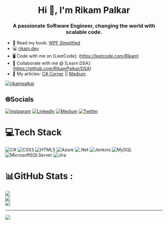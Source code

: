 
<h1 align="center">Hi 👋, I'm Rikam Palkar</h1>
<h3 align="center">A passionate Software Engineer, changing the world with scalable code.</h3>

- 📓 Read my book: [WPF Simplified](https://www.c-sharpcorner.com/ebooks/wpf-simplified-build-windows-apps-using-csharp-and-xaml) 
- 💻 [rikam.dev](https://rikampalkar.github.io) 
- :desktop_computer: Code with me on [LeetCode]: (https://leetcode.com/Rikam)
- :pushpin:	Collaborate with me @ [Learn DSA]: (https://github.com/RikamPalkar/DSA)
- :receipt:	My articles: [C# Corner](https://www.c-sharpcorner.com/members/rikam-palkar/articles) || [Medium](https://medium.com/@RikamPalkar)

<p align="left"> <a href="https://github.com/ryo-ma/github-profile-trophy"><img src="https://github-profile-trophy.vercel.app/?username=rikampalkar" alt="rikampalkar" /></a> </p>


## 🌐Socials
[![Instagram](https://img.shields.io/badge/Instagram-%23E4405F.svg?logo=Instagram&logoColor=white)](https://instagram.com/rikampalkar) [![LinkedIn](https://img.shields.io/badge/LinkedIn-%230077B5.svg?logo=linkedin&logoColor=white)](https://linkedin.com/in/rikampalkar) [![Medium](https://img.shields.io/badge/Medium-12100E?logo=medium&logoColor=white)](https://medium.com/@@rikampalkar) [![Twitter](https://img.shields.io/badge/Twitter-%231DA1F2.svg?logo=Twitter&logoColor=white)](https://twitter.com/rikam_cz) 

# 💻Tech Stack
![C#](https://img.shields.io/badge/c%23-%23239120.svg?style=for-the-badge&logo=c-sharp&logoColor=white) ![CSS3](https://img.shields.io/badge/css3-%231572B6.svg?style=for-the-badge&logo=css3&logoColor=white) ![HTML5](https://img.shields.io/badge/html5-%23E34F26.svg?style=for-the-badge&logo=html5&logoColor=white) ![Azure](https://img.shields.io/badge/azure-%230072C6.svg?style=for-the-badge&logo=azure-devops&logoColor=white) ![.Net](https://img.shields.io/badge/.NET-5C2D91?style=for-the-badge&logo=.net&logoColor=white) ![Jenkins](https://img.shields.io/badge/jenkins-%232C5263.svg?style=for-the-badge&logo=jenkins&logoColor=white) ![MySQL](https://img.shields.io/badge/mysql-%2300f.svg?style=for-the-badge&logo=mysql&logoColor=white) ![MicrosoftSQLServer](https://img.shields.io/badge/Microsoft%20SQL%20Sever-CC2927?style=for-the-badge&logo=microsoft%20sql%20server&logoColor=white) ![Jira](https://img.shields.io/badge/jira-%230A0FFF.svg?style=for-the-badge&logo=jira&logoColor=white)
# 📊GitHub Stats :
![](https://github-readme-stats.vercel.app/api?username=rikampalkar&theme=radical&hide_border=false&include_all_commits=false&count_private=false)<br/>
![](https://github-readme-streak-stats.herokuapp.com/?user=rikampalkar&theme=radical&hide_border=false)<br/>
![](https://github-readme-stats.vercel.app/api/top-langs/?username=rikampalkar&theme=radical&hide_border=false&include_all_commits=false&count_private=false&layout=compact)

---
[![](https://visitcount.itsvg.in/api?id=rikampalkar&icon=6&color=4)](https://visitcount.itsvg.in)



